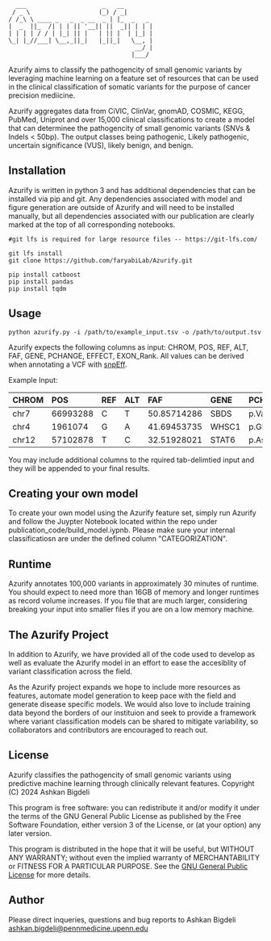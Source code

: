 
```
  ___                     _   __        
 / _ \                   (_) / _|       
/ /_\ \ ____ _   _  _ __  _ | |_  _   _ 
|  _  ||_  /| | | || '__|| ||  _|| | | |
| | | | / / | |_| || |   | || |  | |_| |
\_| |_//___| \__,_||_|   |_||_|   \__, |
                                   __/ |
                                  |___/ 
```

Azurify aims to classify the pathogencity of small genomic variants by leveraging machine learning on a feature set of resources that can be used in the clinical classification of somatic variants for the purpose of cancer precision mediicine. 

Azurify aggregates data from CiVIC, ClinVar, gnomAD, COSMIC, KEGG, PubMed, Uniprot and over 15,000 clinical classifications to create a model that can determinee the pathogencity of small genomic variants (SNVs & Indels < 50bp).
The output classes being pathogenic, Likely pathogenic, uncertain significance (VUS), likely benign, and benign. 

## Installation

Azurify is written in python 3 and has additional dependencies that can be installed via pip and git. Any dependencies associated with model and figure generation are outside of Azurify and will need to be installed manually, but all dependencies associated with our publication are clearly marked at the top of all corresponding notebooks. 
```
#git lfs is required for large resource files -- https://git-lfs.com/

git lfs install
git clone https://github.com/faryabiLab/Azurify.git

pip install catboost
pip install pandas
pip install tqdm

```
## Usage

```
python azurify.py -i /path/to/example_input.tsv -o /path/to/output.tsv
```
Azurify expects the following columns as input: CHROM, POS, REF, ALT, FAF, GENE, PCHANGE, EFFECT, EXON_Rank. All values can be derived when annotating a VCF with [snpEff](https://pcingola.github.io/SnpEff/snpeff/introduction/).

Example Input:

|CHROM|POS|REF|ALT|FAF|GENE|PCHANGE|EFFECT|EXON_Rank|
|:----|:----|:----|:----|:----|:----|:----|:----|:----|
|chr7|66993288|C|T|50.85714286|SBDS|p.Val130Met|missense_variant|3|
|chr4|1961074|G|A|41.69453735|WHSC1|p.Glu1099Lys|missense_variant|18|
|chr12|57102878|T|C|32.51928021|STAT6|p.Asp419Gly|missense_variant|12|


You may include additional columns to the rquired tab-delimtied input and they will be appended to your final results.

## Creating your own model

To create your own model using the Azurify feature set, simply run Azurify and follow the Juypter Notebook located within the repo under publication_code/build_model.iypnb. Please make sure your internal classificatiosn are under the defined column "CATEGORIZATION". 

## Runtime

Azurify annotates 100,000 variants in approximately 30 minutes of runtime. You should expect to need more than 16GB of memory and longer runtimes as record volume increases. If you file that are much larger, considering breaking your input into smaller files if you are on a low memory machine. 

## The Azurify Project

In addition to Azurify, we have provided all of the code used to develop as well as evaluate the Azurify model in an effort to ease the accesiblity of variant classification across the field. 

As the Azurify project expands we hope to include more resources as features, automate model generation to keep pace with the field and generate disease specific models. 
We would also love to include training data beyond the borders of our instituion and seek to provide a framework where variant classification models can be shared to mitigate variability, so collaborators and contributors are encouraged to reach out. 

## License
Azurify classifies the pathogencity of small genomic variants using 
predictive machine learning through clinically relevant features.
Copyright (C) 2024 Ashkan Bigdeli

This program is free software: you can redistribute it and/or modify
it under the terms of the GNU General Public License as published by
the Free Software Foundation, either version 3 of the License, or
(at your option) any later version. 

This program is distributed in the hope that it will be useful,
but WITHOUT ANY WARRANTY; without even the implied warranty of
MERCHANTABILITY or FITNESS FOR A PARTICULAR PURPOSE.  See the
[GNU General Public License](https://www.gnu.org/licenses/) for more details.

## Author
Please direct inqueries, questions and bug reports to Ashkan Bigdeli ashkan.bigdeli@pennmedicine.upenn.edu
